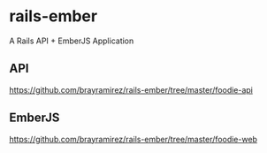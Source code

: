 # rails-ember
A Rails API + EmberJS Application

## API
https://github.com/brayramirez/rails-ember/tree/master/foodie-api

## EmberJS
https://github.com/brayramirez/rails-ember/tree/master/foodie-web
